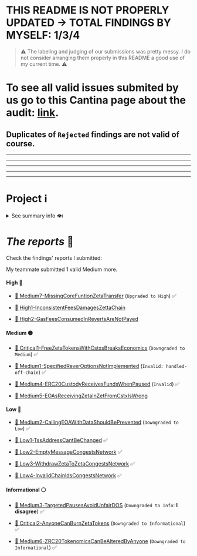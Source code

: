 
# THIS README IS NOT PROPERLY UPDATED -> TOTAL FINDINGS BY MYSELF: 1/3/4

> ⚠️ The labeling and judging of our submissions was pretty messy. I do not consider arranging them properly in this README  a good use of my current time. ⚠️

# To see all valid issues submited by us go to this Cantina page about the audit: [link](https://cantina.xyz/code/80a33cf0-ad69-4163-a269-d27756aacb5e/findings/136?with_events=false&limit=20&status=confirmed%2Cduplicate&created_by=charlesCheerful%2Ckalogerone&severity=medium%2Clow%2Cinformational%2Chigh).

## Duplicates of `Rejected` findings are not valid of course.

---
---
---
---
---

# Project ℹ️

<details> <summary> See summary info 👁️ℹ️ </summary>

🔗 [2024-08-zeta-chain](https://github.com/zeta-chain/protocol-contracts/tree/main/v2)

🔗 Competition details on **cantina**: [click here](https://cantina.xyz/competitions/80a33cf0-ad69-4163-a269-d27756aacb5e)

According to the developers:

---

_`ZetaChain is a L1 EVM compatible blockchain focused on connecting blockchains. Unlike other interoperability solutions in general that connect chains end-to-end, ZetaChain acts as a hub where developer can deploy their main DApp logic (called Universal Apps). `_

---

# Rewards Earned 💸🧠

- Experience and knowledge. 😄
- 388.38 $ 💸 (1 medium's value is from George)

# Lessons Learned 🧑‍💻

- Not much really.
 
</details>

# _The reports_ 📝

Check the findings' reports I submitted:

My teammate submitted 1 valid Medium more.

#### High 🔴

- [🔗 Medium7-MissingCoreFuntionZetaTransfer](./Medium/Medium7-MissingCoreFuntionZetaTransfer.md) (`Upgraded to High`) ✅

- [🔗 High1-InconsistentFeesDamagesZettaChain](./High/High1-InconsistentFeesDamagesZettaChain.md)

- [🔗 High2-GasFeesConsumedInRevertsAreNotPayed](./High/High2-GasFeesConsumedInRevertsAreNotPayed.md)

#### Medium 🟡

- [🔗 Critical1-FreeZetaTokensWithCstxsBreaksEconomics](./Critical/Critical1-FreeZetaTokensWithCstxsBreaksEconomics.md) (`Downgraded to Medium`) ✅

- [🔗 Medium1-SpecifiedReverOptionsNotImplemented](./Medium/Medium1-SpecifiedReverOptionsNotImplemented.md) (`Invalid: handled-off-chain`) ✅
   
- [🔗 Medium4-ERC20CustodyReceivesFundsWhenPaused](./Medium/Medium4-ERC20CustodyReceivesFundsWhenPaused.md) (`Invalid`) ✅
  
- [🔗 Medium5-EOAsReceivingZetaInZetFromCstxIsWrong](./Medium/Medium5-EOAsReceivingZetaInZetFromCstxIsWrong.md)

#### Low 🔵

- [🔗 Medium2-CallingEOAWithDataShouldBePrevented](./Medium/Medium2-CallingEOAWithDataShouldBePrevented.md) (`Downgraded to Low`) ✅

- [🔗 Low1-TssAddressCantBeChanged](./Low/Low1-TssAddressCantBeChanged.md) ✅

- [🔗 Low2-EmptyMessageCongestsNetwork](./Low/Low2-EmptyMessageCongestsNetwork.md) ✅

- [🔗 Low3-WithdrawZetaToZetaCongestsNetwork](./Low/Low3-WithdrawZetaToZetaCongestsNetwork.md) ✅

- [🔗 Low4-InvalidChainIdsCongestsNetwork](./Low/Low4-InvalidChainIdsCongestsNetwork.md) ✅

#### Informational ⚪

- [🔗 Medium3-TargetedPausesAvoidUnfairDOS](./Medium/Medium3-TargetedPausesAvoidUnfairDOS.md) (`Downgraded to Info`: **I disagree**) ✅

- [🔗 Critical2-AnyoneCanBurnZetaTokens](./Critical/Critical2-AnyoneCanBurnZetaTokens.md) (`Downgraded to Informational`) ✅
 
- [🔗 Medium6-ZRC20TokenomicsCanBeAlteredByAnyone](./Medium/Medium6-ZRC20TokenomicsCanBeAlteredByAnyone.md) (`Downgraded to Informational`) ✅